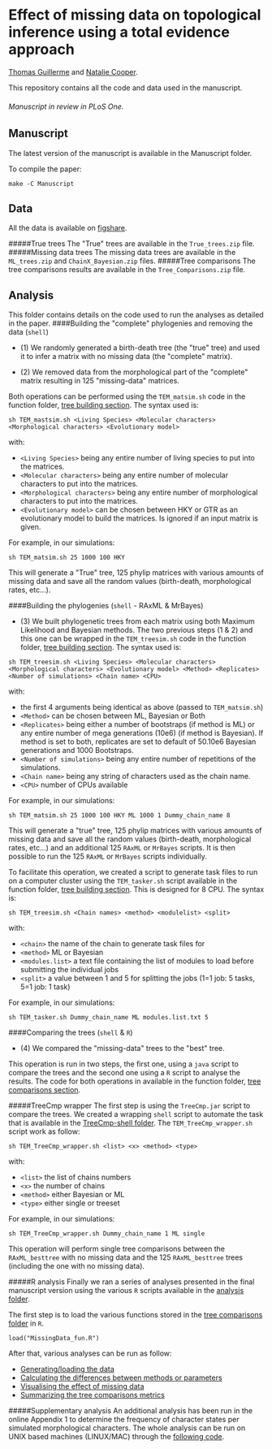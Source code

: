 # Effect of missing data on topological inference using a total evidence approach
[Thomas Guillerme](http://tguillerme.github.io) and [Natalie Cooper](https://www.tcd.ie/Zoology/research/ncooper/nataliecooper.php).

This repository contains all the code and data used in the manuscript.
###### Manuscript in review in PLoS One.

## Manuscript
The latest version of the manuscript is available in the Manuscript folder.

To compile the paper:

```
make -C Manuscript
```

## Data
All the data is available on [figshare](http://figshare.com/articles/Effect_of_missing_data_on_topological_inference_using_a_total_evidence_approach/1306861).

#####True trees
The "True" trees are available in the `True_trees.zip` file.
#####Missing data trees
The missing data trees are available in the `ML_trees.zip` and `ChainX_Bayesian.zip` files.
#####Tree comparisons
The tree comparisons results are available in the `Tree_Comparisons.zip` file.


## Analysis
This folder contains details on the code used to run the analyses as detailed in the paper.
####Building the "complete" phylogenies and removing the data (`shell`)
* (1) We randomly generated a birth-death tree (the "true" tree) and used it to infer a matrix with no missing data (the "complete" matrix).

* (2) We removed data from the morphological part of the "complete" matrix resulting in 125 "missing-data" matrices.

Both operations can be performed using the `TEM_matsim.sh` code in the function folder, [tree building section](https://github.com/TGuillerme/Total_Evidence_Method-Missing_data/tree/master/Functions/TreeBuilding). The syntax used is:

`sh TEM_mastsim.sh <Living Species> <Molecular characters> <Morphological characters> <Evolutionary model>`

with:
  * `<Living Species>` being any entire number of living species to put into the matrices.
  * `<Molecular characters>` being any entire number of molecular characters to put into the matrices.
  * `<Morphological characters>` being any entire number of morphological characters to put into the matrices.
  * `<Evolutionary model>` can be chosen between HKY or GTR as an evolutionary model to build the matrices. Is ignored if an input matrix is given.

For example, in our simulations:
```
sh TEM_matsim.sh 25 1000 100 HKY
```
This will generate a "True" tree, 125 phylip matrices with various amounts of missing data and save all the random values (birth-death, morphological rates, etc...).

####Building the phylogenies (`shell` - RAxML & MrBayes)
* (3) We built phylogenetic trees from each matrix using both Maximum Likelihood and Bayesian methods.
The two previous steps (1 & 2) and this one can be wrapped in the `TEM_treesim.sh` code in the function folder, [tree building section](https://github.com/TGuillerme/Total_Evidence_Method-Missing_data/tree/master/Functions/TreeBuilding). The syntax used is:

`sh TEM_treesim.sh <Living Species> <Molecular characters> <Morphological characters> <Evolutionary model> <Method> <Replicates> <Number of simulations> <Chain name> <CPU>`

with:
  * the first 4 arguments being identical as above (passed to `TEM_matsim.sh`)
  * `<Method>` can be chosen between ML, Bayesian or Both
  * `<Replicates>` being either a number of bootstraps (if method is ML) or any entire number of mega generations (10e6) (if method is Bayesian). If method is set to both, replicates are set to default of 50.10e6 Bayesian generations and 1000 Bootstraps.
  * `<Number of simulations>` being any entire number of repetitions of the simulations.
  * `<Chain name>` being any string of characters used as the chain name.
  * `<CPU>` number of CPUs available

For example, in our simulations:
```
sh TEM_matsim.sh 25 1000 100 HKY ML 1000 1 Dummy_chain_name 8
```
This will generate a "true" tree, 125 phylip matrices with various amounts of missing data and save all the random values (birth-death, morphological rates, etc...) and an additional 125 `RAxML` or `MrBayes` scripts. It is then possible to run the 125 `RAxML` or `MrBayes` scripts individually.

To facilitate this operation, we created a script to generate task files to run on a computer cluster using the `TEM_tasker.sh` script available in the function folder, [tree building section](https://github.com/TGuillerme/Total_Evidence_Method-Missing_data/tree/master/Functions/TreeBuilding). This is designed for 8 CPU. The syntax is:

`sh TEM_treesim.sh <Chain names> <method> <modulelist> <split>`

with:
  * `<chain>` the name of the chain to generate task files for
  * `<method>` ML or Bayesian
  * `<modules.list>` a text file containing the list of modules to load before submitting the individual jobs
  * `<split>` a value between 1 and 5 for splitting the jobs (1=1 job: 5 tasks, 5=1 job: 1 task)

For example, in our simulations:
```
sh TEM_tasker.sh Dummy_chain_name ML modules.list.txt 5
```

####Comparing the trees (`shell` & `R`)
* (4) We compared the "missing-data" trees to the "best" tree.

This operation is run in two steps, the first one, using a `java` script to compare the trees and the second one using a `R` script to analyse the results. The code for both operations in available in the function folder, [tree comparisons section](https://github.com/TGuillerme/Total_Evidence_Method-Missing_data/tree/master/Functions/TreeComparisons).

#####TreeCmp wrapper
The first step is using the `TreeCmp.jar` script to compare the trees. We created a wrapping `shell` script to automate the task that is available in the [TreeCmp-shell folder](https://github.com/TGuillerme/Total_Evidence_Method-Missing_data/tree/master/Functions/TreeComparisons/TreeCmp-Shell). The `TEM_TreeCmp_wrapper.sh` script work as follow:

`sh TEM_TreeCmp_wrapper.sh <list> <x> <method> <type>`

with:
  * `<list>` the list of chains numbers
  * `<x>` the number of chains
  * `<method>` either Bayesian or ML
  * `<type>` either single or treeset

For example, in our simulations:
```
sh TEM_TreeCmp_wrapper.sh Dummy_chain_name 1 ML single
```
This operation will perform single tree comparisons between the `RAxML_besttree` with no missing data and the 125 `RAxML_besttree` trees (including the one with no missing data).

#####R analysis
Finally we ran a series of analyses presented in the final manuscript version using the various `R` scripts available in the [analysis folder](https://github.com/TGuillerme/Total_Evidence_Method-Missing_data/tree/master/Analysis).

The first step is to load the various functions stored in the [tree comparisons folder](https://github.com/TGuillerme/Total_Evidence_Method-Missing_data/tree/master/Functions/TreeComparisons/) in `R`.
```
load("MissingData_fun.R")
```
After that, various analyses can be run as follow:

  * [Generating/loading the data](https://github.com/TGuillerme/Total_Evidence_Method-Missing_data/blob/master/Analysis/MissingData_load.R)
  * [Calculating the differences between methods or parameters](https://github.com/TGuillerme/Total_Evidence_Method-Missing_data/blob/master/Analysis/MissingData_differences.R)
  * [Visualising the effect of missing data](https://github.com/TGuillerme/Total_Evidence_Method-Missing_data/blob/master/Analysis/MissingData_plot.R)
  * [Summarizing the tree comparisons metrics](https://github.com/TGuillerme/Total_Evidence_Method-Missing_data/blob/master/Analysis/MissingData_modetable.R)

#####Supplementary analysis
An additional analysis has been run in the online Appendix 1 to determine the frequency of character states per simulated morphological characters. The whole analysis can be run on UNIX based machines (LINUX/MAC) through the [following code](https://github.com/TGuillerme/Total_Evidence_Method-Missing_data/blob/master/Analysis/MorphologicalCharacterStates.R).
